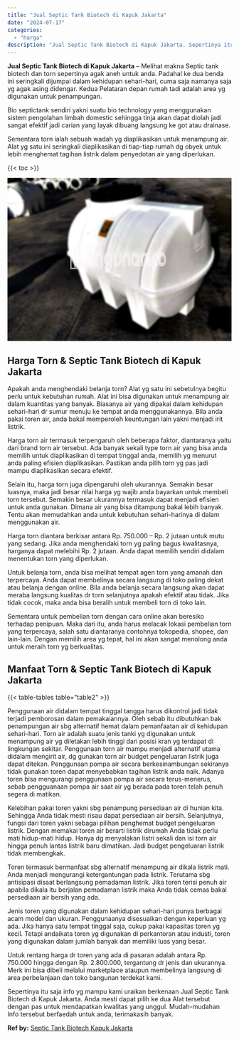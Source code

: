 ```yaml
---
title: "Jual Septic Tank Biotech di Kapuk Jakarta"
date: "2024-07-17"
categories: 
  - "harga"
description: "Jual Septic Tank Biotech di Kapuk Jakarta. Sepertinya itu saja info yg mampu kami uraikan berkenaan Jual Septic Tank Biotech di Kapuk Jakarta. Anda mesti dap..."
---
```


**Jual Septic Tank Biotech di Kapuk Jakarta** – Melihat makna Septic tank biotech dan torn sepertinya agak aneh untuk anda. Padahal ke dua benda ini seringkali dijumpai dalam kehidupan sehari-hari, cuma saja namanya saja yg agak asing didengar. Kedua Pelataran depan rumah tadi adalah area yg digunakan untuk penampungan.

Bio septictank sendiri yakni suatu bio technology yang menggunakan sistem pengolahan limbah domestic sehingga tinja akan dapat diolah jadi sangat efektif jadi carian yang layak dibuang langsung ke got atau drainase.

Sementara torn ialah sebuah wadah yg diaplikasikan untuk menampung air. Alat yg satu ini seringkali diaplikasikan di tiap-tiap rumah dg obyek untuk lebih menghemat tagihan listrik dalam penyedotan air yang diperlukan.

{{< toc >}}

![Jual Septic Tank Biotech di Kapuk Jakarta](/images/jual-bio-septictank-12.png)

## Harga Torn & Septic Tank Biotech di Kapuk Jakarta

Apakah anda menghendaki belanja torn? Alat yg satu ini sebetulnya begitu perlu untuk kebutuhan rumah. Alat ini bisa digunakan untuk menampung air dalam kuantitas yang banyak. Biasanya air yang dipakai dalam kehidupan sehari-hari dr sumur menuju ke tempat anda menggunakannya. Bila anda pakai toren air, anda bakal memperoleh keuntungan lain yakni menjadi irit listrik.

Harga torn air termasuk terpengaruh oleh beberapa faktor, diantaranya yaitu dari brand torn air tersebut. Ada banyak sekali type torn air yang bisa anda memilih untuk diaplikasikan di tempat tinggal anda, memilih yg menurut anda paling efisien diaplikasikan. Pastikan anda pilih torn yg pas jadi mampu diaplikasikan secara efektif.

Selain itu, harga torn juga dipengaruhi oleh ukurannya. Semakin besar luasnya, maka jadi besar nilai harga yg wajib anda bayarkan untuk membeli torn tersebut. Semakin besar ukurannya termasuk dapat menjadi efisien untuk anda gunakan. Dimana air yang bisa ditampung bakal lebih banyak. Tentu akan memudahkan anda untuk kebutuhan sehari-harinya di dalam menggunakan air.

Harga torn diantara berkisar antara Rp. 750.000 – Rp. 2 jutaan untuk mutu yang sedang. Jika anda menghendaki torn yg paling bagus kwalitasnya, harganya dapat melebihi Rp. 2 jutaan. Anda dapat memilih sendiri didalam menentukan torn yang diperlukan.

Untuk belanja torn, anda bisa melihat tempat agen torn yang amanah dan terpercaya. Anda dapat membelinya secara langsung di toko paling dekat atau belanja dengan online. Bila anda belanja secara langsung akan dapat meraba langsung kualitas dr torn selanjutnya apakah efektif atau tidak. Jika tidak cocok, maka anda bisa beralih untuk membeli torn di toko lain.

Sementara untuk pembelian torn dengan cara online akan beresiko terhadap penipuan. Maka dari itu, anda harus melacak lokasi pembelian torn yang terpercaya, salah satu diantaranya contohnya tokopedia, shopee, dan lain-lain. Dengan memilih area yg tepat, hal ini akan sangat menolong anda untuk meraih torn yg berkualitas.

## Manfaat Torn & Septic Tank Biotech di Kapuk Jakarta

{{< table-tables table="table2" >}}

Penggunaan air didalam tempat tinggal tangga harus dikontrol jadi tidak terjadi pemborosan dalam pemakaiannya. Oleh sebab itu dibutuhkan bak penampungan air sbg alternatif hemat dalam pemanfaatan air di kehidupan sehari-hari. Torn air adalah suatu jenis tanki yg digunakan untuk menampung air yg diletakan lebih tinggi dari posisi kran yg terdapat di lingkungan sekitar. Penggunaan torn air mampu menjadi alternatif utama didalam mengirit air, dg gunakan torn air budget pengeluaran listrik juga dapat ditekan. Penggunaan pompa air secara berkesinambungan sekiranya tidak gunakan toren dapat menyebabkan tagihan listrik anda naik. Adanya toren bisa mengurangi penggunaan pompa air secara terus-menerus, sebab pengguanaan pompa air saat air yg berada pada toren telah penuh segera di matikan.

Kelebihan pakai toren yakni sbg penampung persediaan air di hunian kita. Sehingga Anda tidak mesti risau dapat persediaan air bersih. Selanjutnya, fungsi dari toren yakni sebagai pilihan penghemat budget pengeluaran listrik. Dengan memakai toren air berarti listrik dirumah Anda tidak perlu mati hidup-mati hidup. Hanya dg menyalakan listri sekali dan isi torn air hingga penuh lantas listrik baru dimatikan. Jadi budget pengeluaran listrik tidak membengkak.

Toren termasuk bermanfaat sbg alternatif menampung air dikala listrik mati. Anda menjadi mengurangi ketergantungan pada listrik. Terutama sbg antisipasi disaat berlangsung pemadaman listrik. Jika toren terisi penuh air apabila dikala itu berjalan pemadaman listrik maka Anda tidak cemas bakal persediaan air bersih yang ada.

Jenis toren yang digunakan dalam kehidupan sehari-hari punya berbagai acam model dan ukuran. Penggunaanya disesuaikan dengan keperluan yg ada. Jika hanya satu tempat tinggal saja, cukup pakai kapasitas toren yg kecil. Tetapi andaikata toren yg digunakan di perkantoran atau industi, toren yang digunakan dalam jumlah banyak dan memiliki luas yang besar.

Untuk rentang harga dr toren yang ada di pasaran adalah antara Rp. 750.000 hingga dengan Rp. 2.800.000, tergantung dr jenis dan ukurannya. Merk ini bisa dibeli melalui marketplace ataupun membelinya langsung di area perbelanjaan dan toko bangunan terdekat kami.

Sepertinya itu saja info yg mampu kami uraikan berkenaan Jual Septic Tank Biotech di Kapuk Jakarta. Anda mesti dapat pilih ke dua Alat tersebut dengan pas untuk mendapatkan kwalitas yang unggul. Mudah-mudahan Info tersebut berfaedah untuk anda, terimakasih banyak.

**Ref by:** [Septic Tank Biotech Kapuk Jakarta](https://id.wikipedia.org/wiki/Septic)
